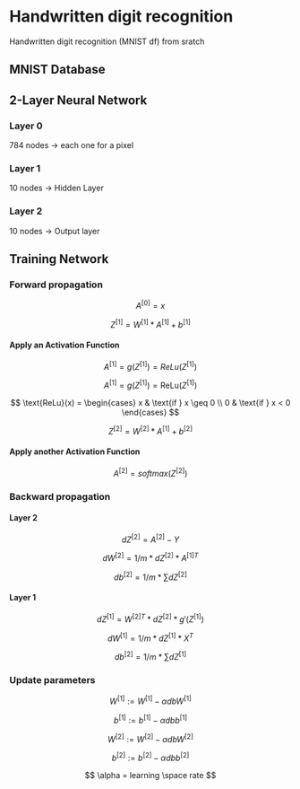 # Handwritten digit recognition
Handwritten digit recognition (MNIST df) from sratch

## MNIST Database

## 2-Layer Neural Network

### Layer 0
784 nodes -> each one for a pixel

### Layer 1
10 nodes -> Hidden Layer

### Layer 2
10 nodes -> Output layer

## Training Network

### Forward propagation
$$
A^{[0]} = x
$$

$$
Z^{[1]} = W^{[1]}*A^{[1]} + b^{[1]}
$$

#### Apply an Activation Function

$$
A^{[1]} = g(Z^{[1]}) = ReLu(Z^{[1]})
$$

$$
A^{[1]} = g(Z^{[1]}) = \text{ReLu}(Z^{[1]})
$$

$$
\text{ReLu}(x) = \begin{cases} 
      x & \text{if } x \geq 0 \\
      0 & \text{if } x < 0 
   \end{cases}
$$

$$
Z^{[2]} = W^{[2]}*A^{[1]} + b^{[2]}
$$

#### Apply another Activation Function
$$
A^{[2]} = softmax(Z^{[2]})
$$


### Backward propagation
#### Layer 2
$$
dZ^{[2]} = A^{[2]} - Y
$$

$$
dW^{[2]} = 1/m*dZ^{[2]} * A^{[1]T}
$$

$$
db^{[2]} = 1/m*\sum_{}dZ^{[2]}
$$

#### Layer 1
$$
dZ^{[1]} = W^{[2]T} * dZ^{[2]} * g'(Z^{[1]})
$$

$$
dW^{[1]} = 1/m*dZ^{[1]} * X^T
$$

$$
db^{[2]} = 1/m*\sum_{}dZ^{[1]}
$$

### Update parameters
$$
W^{[1]} := W^{[1]} - \alpha dbW^{[1]}
$$

$$
b^{[1]} := b^{[1]} - \alpha dbb^{[1]}
$$

$$
W^{[2]} := W^{[2]} - \alpha dbW^{[2]}
$$

$$
b^{[2]} := b^{[2]} - \alpha dbb^{[2]}
$$

$$
\alpha = learning \space rate
$$